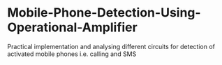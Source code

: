 # Mobile-Phone-Detection-Using-Operational-Amplifier
Practical implementation and analysing different circuits for detection of activated mobile phones i.e. calling and SMS 
